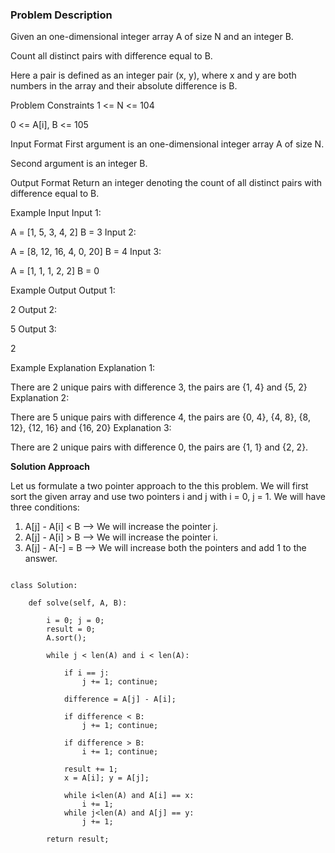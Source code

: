 ### Problem Description

Given an one-dimensional integer array A of size N and an integer B.

Count all distinct pairs with difference equal to B.

Here a pair is defined as an integer pair (x, y), where x and y are both numbers in the array and their absolute difference is B.



Problem Constraints
1 <= N <= 104

0 <= A[i], B <= 105



Input Format
First argument is an one-dimensional integer array A of size N.

Second argument is an integer B.



Output Format
Return an integer denoting the count of all distinct pairs with difference equal to B.



Example Input
Input 1:

 A = [1, 5, 3, 4, 2]
 B = 3
Input 2:

 A = [8, 12, 16, 4, 0, 20]
 B = 4
Input 3:

 A = [1, 1, 1, 2, 2]
 B = 0


Example Output
Output 1:

 2
Output 2:

 5
Output 3:

 2


Example Explanation
Explanation 1:

 There are 2 unique pairs with difference 3, the pairs are {1, 4} and {5, 2} 
Explanation 2:

 There are 5 unique pairs with difference 4, the pairs are {0, 4}, {4, 8}, {8, 12}, {12, 16} and {16, 20} 
Explanation 3:

 There are 2 unique pairs with difference 0, the pairs are {1, 1} and {2, 2}.
 
 
 **Solution Approach**
 
 Let us formulate a two pointer approach to the this problem.
We will first sort the given array and use two pointers i and j with i = 0, j = 1.
We will have three conditions:

1. A[j] - A[i] < B --> We will increase the pointer j.
2. A[j] - A[i] > B --> We will increase the pointer i.
3. A[j] - A[-] = B --> We will increase both the pointers and add 1 to the answer.

```

class Solution:

    def solve(self, A, B):

        i = 0; j = 0;
        result = 0;
        A.sort();

        while j < len(A) and i < len(A):
            
            if i == j:
                j += 1; continue;

            difference = A[j] - A[i];

            if difference < B:
                j += 1; continue;
            
            if difference > B:
                i += 1; continue;
            
            result += 1;
            x = A[i]; y = A[j];

            while i<len(A) and A[i] == x:
                i += 1;
            while j<len(A) and A[j] == y:
                j += 1;

        return result;
                

```

